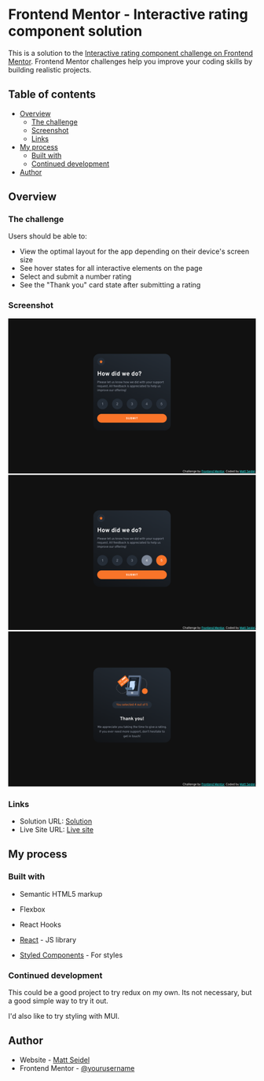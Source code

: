 # Frontend Mentor - Interactive rating component solution

This is a solution to the [Interactive rating component challenge on Frontend Mentor](https://www.frontendmentor.io/challenges/interactive-rating-component-koxpeBUmI). Frontend Mentor challenges help you improve your coding skills by building realistic projects.

## Table of contents

- [Overview](#overview)
  - [The challenge](#the-challenge)
  - [Screenshot](#screenshot)
  - [Links](#links)
- [My process](#my-process)
  - [Built with](#built-with)
  - [Continued development](#continued-development)
- [Author](#author)

## Overview

### The challenge

Users should be able to:

- View the optimal layout for the app depending on their device's screen size
- See hover states for all interactive elements on the page
- Select and submit a number rating
- See the "Thank you" card state after submitting a rating

### Screenshot

![](./screenshot1.png)
![](./screenshot2.png)
![](./screenshot3.png)

### Links

- Solution URL: [Solution](https://github.com/mseidel819/Frontend-Mentor-Interactive-rating-component)
- Live Site URL: [Live site](https://earnest-speculoos-21dae3.netlify.app/)

## My process

### Built with

- Semantic HTML5 markup
- Flexbox
- React Hooks

- [React](https://reactjs.org/) - JS library
- [Styled Components](https://styled-components.com/) - For styles

### Continued development

This could be a good project to try redux on my own. Its not necessary, but a good simple way to try it out.

I'd also like to try styling with MUI.

## Author

- Website - [Matt Seidel](https://www.seidelmatt.com)
- Frontend Mentor - [@yourusername](https://www.frontendmentor.io/profile/yourusername)
